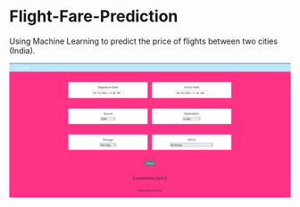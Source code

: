 # Flight-Fare-Prediction
Using Machine Learning to predict the price of flights between two cities (India).

![alt text](https://github.com/snehaashrihari/Flight-Fare-Prediction/blob/main/App%20Capture.PNG)
